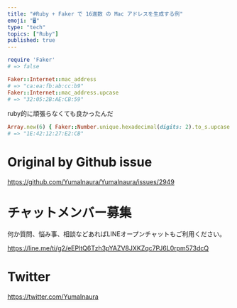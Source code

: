 ```yaml
---
title: "#Ruby + Faker で 16進数 の Mac アドレスを生成する例"
emoji: "🖥"
type: "tech"
topics: ["Ruby"]
published: true
---
```


```rb
require 'Faker'
# => false

Faker::Internet::mac_address
# => "ca:ea:fb:ab:cc:b9"
Faker::Internet::mac_address.upcase
# => "32:05:2B:AE:CB:59"
```

ruby的に頑張らなくても良かったんだ

```rb
Array.new(6) { Faker::Number.unique.hexadecimal(digits: 2).to_s.upcase }.join(':')
# => "1E:42:12:27:E2:CB"
```

# Original by Github issue

https://github.com/YumaInaura/YumaInaura/issues/2949








<!-- Update From Qiita API -->

# チャットメンバー募集


何か質問、悩み事、相談などあればLINEオープンチャットもご利用ください。

https://line.me/ti/g2/eEPltQ6Tzh3pYAZV8JXKZqc7PJ6L0rpm573dcQ





# Twitter


https://twitter.com/YumaInaura


<!-- Update From Qiita API -->


